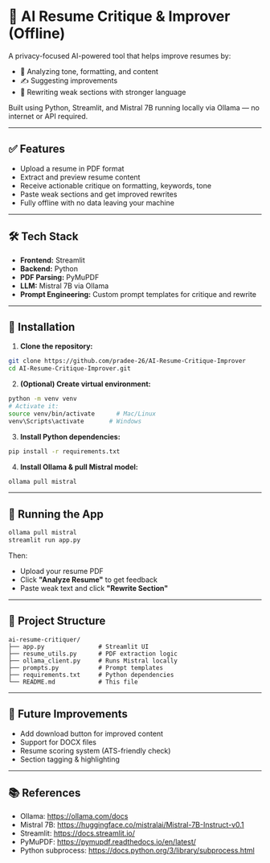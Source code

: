 # 🧾 AI Resume Critique & Improver (Offline)

A privacy-focused AI-powered tool that helps improve resumes by:
- 🧠 Analyzing tone, formatting, and content
- ✍️ Suggesting improvements
- 🔄 Rewriting weak sections with stronger language

Built using Python, Streamlit, and Mistral 7B running locally via Ollama — no internet or API required.

---

## ✅ Features

- Upload a resume in PDF format
- Extract and preview resume content
- Receive actionable critique on formatting, keywords, tone
- Paste weak sections and get improved rewrites
- Fully offline with no data leaving your machine

---

## 🛠 Tech Stack

- **Frontend:** Streamlit
- **Backend:** Python
- **PDF Parsing:** PyMuPDF
- **LLM:** Mistral 7B via Ollama
- **Prompt Engineering:** Custom prompt templates for critique and rewrite

---

## 🚀 Installation

1. **Clone the repository:**

```bash
git clone https://github.com/pradee-26/AI-Resume-Critique-Improver
cd AI-Resume-Critique-Improver.git
```

2. **(Optional) Create virtual environment:**

```bash
python -m venv venv
# Activate it:
source venv/bin/activate      # Mac/Linux
venv\Scripts\activate       # Windows
```

3. **Install Python dependencies:**

```bash
pip install -r requirements.txt
```

4. **Install Ollama & pull Mistral model:**

```bash
ollama pull mistral
```

---

## 🧪 Running the App

```bash
ollama pull mistral
streamlit run app.py
```

Then:
- Upload your resume PDF
- Click **"Analyze Resume"** to get feedback
- Paste weak text and click **"Rewrite Section"**

---

## 📂 Project Structure

```
ai-resume-critiquer/
├── app.py               # Streamlit UI
├── resume_utils.py      # PDF extraction logic
├── ollama_client.py     # Runs Mistral locally
├── prompts.py           # Prompt templates
├── requirements.txt     # Python dependencies
└── README.md            # This file
```

---

## 📌 Future Improvements

- Add download button for improved content
- Support for DOCX files
- Resume scoring system (ATS-friendly check)
- Section tagging & highlighting

---

## 📚 References

- Ollama: https://ollama.com/docs
- Mistral 7B: https://huggingface.co/mistralai/Mistral-7B-Instruct-v0.1
- Streamlit: https://docs.streamlit.io/
- PyMuPDF: https://pymupdf.readthedocs.io/en/latest/
- Python subprocess: https://docs.python.org/3/library/subprocess.html
